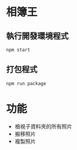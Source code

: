 # 相簿王
## 執行開發環境程式
```
npm start 
```
## 打包程式
```
npm run package
```
# 功能
- 檢視子資料夾的所有照片
- 搬移照片
- 複製照片